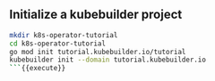 ## Initialize a kubebuilder project

```bash
mkdir k8s-operator-tutorial
cd k8s-operator-tutorial
go mod init tutorial.kubebuilder.io/tutorial
kubebuilder init --domain tutorial.kubebuilder.io
```{{execute}}